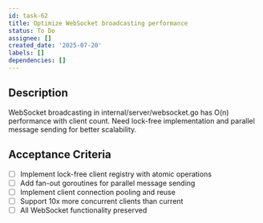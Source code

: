 ```yaml
---
id: task-62
title: Optimize WebSocket broadcasting performance
status: To Do
assignee: []
created_date: '2025-07-20'
labels: []
dependencies: []
---
```


## Description

WebSocket broadcasting in internal/server/websocket.go has O(n) performance with client count. Need lock-free implementation and parallel message sending for better scalability.

## Acceptance Criteria

- [ ] Implement lock-free client registry with atomic operations
- [ ] Add fan-out goroutines for parallel message sending
- [ ] Implement client connection pooling and reuse
- [ ] Support 10x more concurrent clients than current
- [ ] All WebSocket functionality preserved
